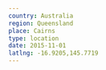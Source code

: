 ```yaml
---
country: Australia
region: Queensland
place: Cairns
type: location
date: 2015-11-01
latlng: -16.9205,145.7719
---
```


